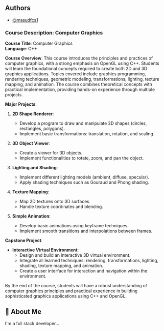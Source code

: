
## Authors

- [@masudfcs1](https://www.github.com/masudfcs1)

### Course Description: Computer Graphics

**Course Title**: Computer Graphics  
**Language**: C++  


**Course Overview**:
This course introduces the principles and practices of computer graphics, with a strong emphasis on OpenGL using C++. Students will learn the foundational concepts required to create both 2D and 3D graphics applications. Topics covered include graphics programming, rendering techniques, geometric modeling, transformations, lighting, texture mapping, and animation. The course combines theoretical concepts with practical implementation, providing hands-on experience through multiple projects.

**Major Projects**:

1. **2D Shape Renderer**:
   - Develop a program to draw and manipulate 2D shapes (circles, rectangles, polygons).
   - Implement basic transformations: translation, rotation, and scaling.

2. **3D Object Viewer**:
   - Create a viewer for 3D objects.
   - Implement functionalities to rotate, zoom, and pan the object.

3. **Lighting and Shading**:
   - Implement different lighting models (ambient, diffuse, specular).
   - Apply shading techniques such as Gouraud and Phong shading.

4. **Texture Mapping**:
   - Map 2D textures onto 3D surfaces.
   - Handle texture coordinates and blending.

5. **Simple Animation**:
   - Develop basic animations using keyframe techniques.
   - Implement smooth transitions and interpolations between frames.

**Capstone Project**:
- **Interactive Virtual Environment**:
  - Design and build an interactive 3D virtual environment.
  - Integrate all learned techniques: rendering, transformations, lighting, shading, texture mapping, and animation.
  - Create a user interface for interaction and navigation within the environment.

By the end of the course, students will have a robust understanding of computer graphics principles and practical experience in building sophisticated graphics applications using C++ and OpenGL.


## 🚀 About Me
I'm a full stack developer...

